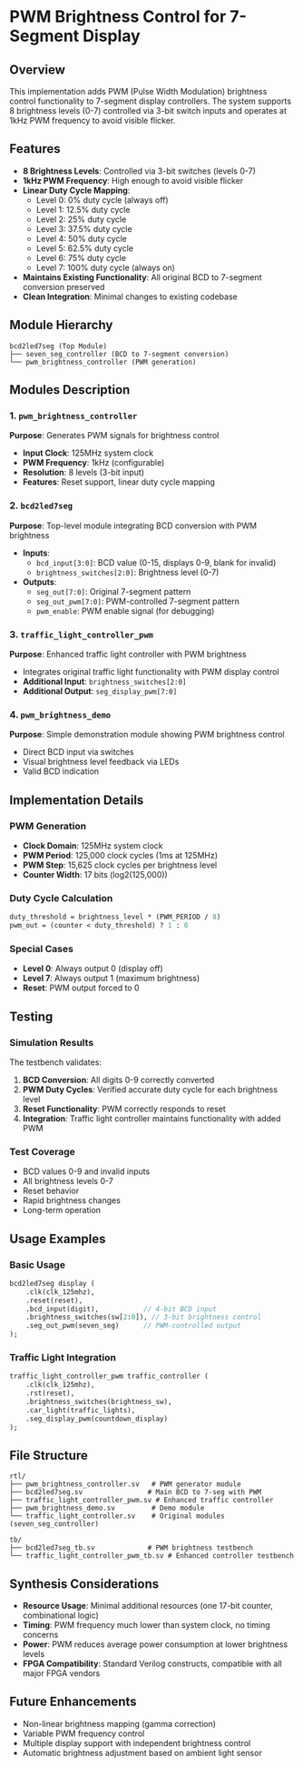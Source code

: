 # PWM Brightness Control for 7-Segment Display

## Overview
This implementation adds PWM (Pulse Width Modulation) brightness control functionality to 7-segment display controllers. The system supports 8 brightness levels (0-7) controlled via 3-bit switch inputs and operates at 1kHz PWM frequency to avoid visible flicker.

## Features
- **8 Brightness Levels**: Controlled via 3-bit switches (levels 0-7)
- **1kHz PWM Frequency**: High enough to avoid visible flicker
- **Linear Duty Cycle Mapping**: 
  - Level 0: 0% duty cycle (always off)
  - Level 1: 12.5% duty cycle
  - Level 2: 25% duty cycle
  - Level 3: 37.5% duty cycle
  - Level 4: 50% duty cycle
  - Level 5: 62.5% duty cycle
  - Level 6: 75% duty cycle
  - Level 7: 100% duty cycle (always on)
- **Maintains Existing Functionality**: All original BCD to 7-segment conversion preserved
- **Clean Integration**: Minimal changes to existing codebase

## Module Hierarchy

```
bcd2led7seg (Top Module)
├── seven_seg_controller (BCD to 7-segment conversion)
└── pwm_brightness_controller (PWM generation)
```

## Modules Description

### 1. `pwm_brightness_controller`
**Purpose**: Generates PWM signals for brightness control
- **Input Clock**: 125MHz system clock
- **PWM Frequency**: 1kHz (configurable)
- **Resolution**: 8 levels (3-bit input)
- **Features**: Reset support, linear duty cycle mapping

### 2. `bcd2led7seg`
**Purpose**: Top-level module integrating BCD conversion with PWM brightness
- **Inputs**: 
  - `bcd_input[3:0]`: BCD value (0-15, displays 0-9, blank for invalid)
  - `brightness_switches[2:0]`: Brightness level (0-7)
- **Outputs**:
  - `seg_out[7:0]`: Original 7-segment pattern
  - `seg_out_pwm[7:0]`: PWM-controlled 7-segment pattern
  - `pwm_enable`: PWM enable signal (for debugging)

### 3. `traffic_light_controller_pwm`
**Purpose**: Enhanced traffic light controller with PWM brightness
- Integrates original traffic light functionality with PWM display control
- **Additional Input**: `brightness_switches[2:0]`
- **Additional Output**: `seg_display_pwm[7:0]`

### 4. `pwm_brightness_demo`
**Purpose**: Simple demonstration module showing PWM brightness control
- Direct BCD input via switches
- Visual brightness level feedback via LEDs
- Valid BCD indication

## Implementation Details

### PWM Generation
- **Clock Domain**: 125MHz system clock
- **PWM Period**: 125,000 clock cycles (1ms at 125MHz)
- **PWM Step**: 15,625 clock cycles per brightness level
- **Counter Width**: 17 bits (log2(125,000))

### Duty Cycle Calculation
```systemverilog
duty_threshold = brightness_level * (PWM_PERIOD / 8)
pwm_out = (counter < duty_threshold) ? 1 : 0
```

### Special Cases
- **Level 0**: Always output 0 (display off)
- **Level 7**: Always output 1 (maximum brightness)
- **Reset**: PWM output forced to 0

## Testing

### Simulation Results
The testbench validates:
1. **BCD Conversion**: All digits 0-9 correctly converted
2. **PWM Duty Cycles**: Verified accurate duty cycle for each brightness level
3. **Reset Functionality**: PWM correctly responds to reset
4. **Integration**: Traffic light controller maintains functionality with added PWM

### Test Coverage
- BCD values 0-9 and invalid inputs
- All brightness levels 0-7
- Reset behavior
- Rapid brightness changes
- Long-term operation

## Usage Examples

### Basic Usage
```systemverilog
bcd2led7seg display (
    .clk(clk_125mhz),
    .reset(reset),
    .bcd_input(digit),           // 4-bit BCD input
    .brightness_switches(sw[2:0]), // 3-bit brightness control
    .seg_out_pwm(seven_seg)      // PWM-controlled output
);
```

### Traffic Light Integration
```systemverilog
traffic_light_controller_pwm traffic_controller (
    .clk(clk_125mhz),
    .rst(reset),
    .brightness_switches(brightness_sw),
    .car_light(traffic_lights),
    .seg_display_pwm(countdown_display)
);
```

## File Structure
```
rtl/
├── pwm_brightness_controller.sv   # PWM generator module
├── bcd2led7seg.sv                # Main BCD to 7-seg with PWM
├── traffic_light_controller_pwm.sv # Enhanced traffic controller
├── pwm_brightness_demo.sv         # Demo module
└── traffic_light_controller.sv    # Original modules (seven_seg_controller)

tb/
├── bcd2led7seg_tb.sv             # PWM brightness testbench
└── traffic_light_controller_pwm_tb.sv # Enhanced controller testbench
```

## Synthesis Considerations
- **Resource Usage**: Minimal additional resources (one 17-bit counter, combinational logic)
- **Timing**: PWM frequency much lower than system clock, no timing concerns
- **Power**: PWM reduces average power consumption at lower brightness levels
- **FPGA Compatibility**: Standard Verilog constructs, compatible with all major FPGA vendors

## Future Enhancements
- Non-linear brightness mapping (gamma correction)
- Variable PWM frequency control
- Multiple display support with independent brightness control
- Automatic brightness adjustment based on ambient light sensor